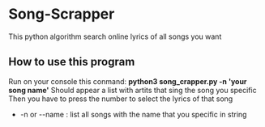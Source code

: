 # Song-Scrapper
This python algorithm search online lyrics of all songs you want

## How to use this program
Run on your console this conmand: **python3 song_crapper.py -n 'your song name'**
Should appear a list with artits that sing the song you specific 
Then you have to press the number to select the lyrics of that song

* -n  or --name : list all songs with the name that you specific in string
